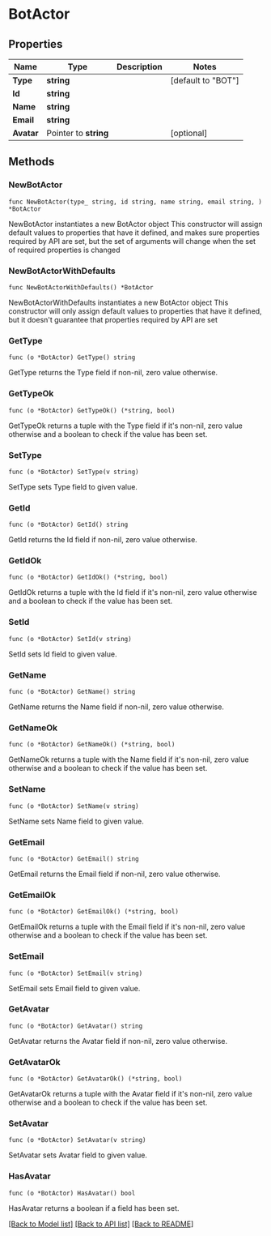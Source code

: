 # BotActor

## Properties

Name | Type | Description | Notes
------------ | ------------- | ------------- | -------------
**Type** | **string** |  | [default to "BOT"]
**Id** | **string** |  | 
**Name** | **string** |  | 
**Email** | **string** |  | 
**Avatar** | Pointer to **string** |  | [optional] 

## Methods

### NewBotActor

`func NewBotActor(type_ string, id string, name string, email string, ) *BotActor`

NewBotActor instantiates a new BotActor object
This constructor will assign default values to properties that have it defined,
and makes sure properties required by API are set, but the set of arguments
will change when the set of required properties is changed

### NewBotActorWithDefaults

`func NewBotActorWithDefaults() *BotActor`

NewBotActorWithDefaults instantiates a new BotActor object
This constructor will only assign default values to properties that have it defined,
but it doesn't guarantee that properties required by API are set

### GetType

`func (o *BotActor) GetType() string`

GetType returns the Type field if non-nil, zero value otherwise.

### GetTypeOk

`func (o *BotActor) GetTypeOk() (*string, bool)`

GetTypeOk returns a tuple with the Type field if it's non-nil, zero value otherwise
and a boolean to check if the value has been set.

### SetType

`func (o *BotActor) SetType(v string)`

SetType sets Type field to given value.


### GetId

`func (o *BotActor) GetId() string`

GetId returns the Id field if non-nil, zero value otherwise.

### GetIdOk

`func (o *BotActor) GetIdOk() (*string, bool)`

GetIdOk returns a tuple with the Id field if it's non-nil, zero value otherwise
and a boolean to check if the value has been set.

### SetId

`func (o *BotActor) SetId(v string)`

SetId sets Id field to given value.


### GetName

`func (o *BotActor) GetName() string`

GetName returns the Name field if non-nil, zero value otherwise.

### GetNameOk

`func (o *BotActor) GetNameOk() (*string, bool)`

GetNameOk returns a tuple with the Name field if it's non-nil, zero value otherwise
and a boolean to check if the value has been set.

### SetName

`func (o *BotActor) SetName(v string)`

SetName sets Name field to given value.


### GetEmail

`func (o *BotActor) GetEmail() string`

GetEmail returns the Email field if non-nil, zero value otherwise.

### GetEmailOk

`func (o *BotActor) GetEmailOk() (*string, bool)`

GetEmailOk returns a tuple with the Email field if it's non-nil, zero value otherwise
and a boolean to check if the value has been set.

### SetEmail

`func (o *BotActor) SetEmail(v string)`

SetEmail sets Email field to given value.


### GetAvatar

`func (o *BotActor) GetAvatar() string`

GetAvatar returns the Avatar field if non-nil, zero value otherwise.

### GetAvatarOk

`func (o *BotActor) GetAvatarOk() (*string, bool)`

GetAvatarOk returns a tuple with the Avatar field if it's non-nil, zero value otherwise
and a boolean to check if the value has been set.

### SetAvatar

`func (o *BotActor) SetAvatar(v string)`

SetAvatar sets Avatar field to given value.

### HasAvatar

`func (o *BotActor) HasAvatar() bool`

HasAvatar returns a boolean if a field has been set.


[[Back to Model list]](../README.md#documentation-for-models) [[Back to API list]](../README.md#documentation-for-api-endpoints) [[Back to README]](../README.md)


